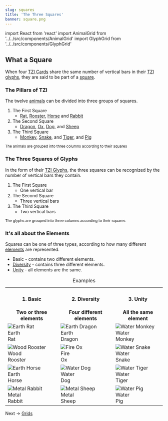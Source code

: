 ```yaml
---
slug: squares
title: 'The Three Squares'
banner: square.png
---
```

import React from 'react'
import AnimalGrid from '../../src/components/AnimalGrid'
import GlyphGrid from '../../src/components/GlyphGrid'

## What a Square
When four [TZI Cards](/) share the same number of vertical bars in their [TZI glyphs](glyphs), they are said to be part of a [square](square).

### The Pillars of TZI
The twelve [animals](animals) can be divided into three groups of squares.

1. The First Square
    - [Rat](rat), [Rooster](rooster), [Horse](horse) and  [Rabbit](rabbit)
1. The Second Square
    - [Dragon](dragon), [Ox](ox), [Dog](dog), and [Sheep](sheep)
1. The Third Square
    - [Monkey](monkey), [Snake](snake), and [Tiger](tiger), and [Pig](pig)

<AnimalGrid />
<small>The animals are grouped into three columns according to their squares</small>

### The Three Squares of Glyphs

In the form of their [TZI Glyphs](glyphs), the three squares can be recognized by the number of vertical bars they contain.

1. The First Square
    - One vertical bar
1. The Second Square
    - Three vertical bars
1. The Third Square
    - Two vertical bars

<GlyphGrid />
<small>The glyphs are grouped into three columns according to their squares</small>


### It's all about the Elements

Squares can be one of three types, according to how many different [elements](elements) are represented.

- Basic - contains two different elements. 
- [Diversity](diversity) - contains three different elements.
- [Unity](unity) - all elements are the same.

<table id="square-examples" style="width:100%">
    <caption>Examples</caption>
    <tr>
        <th><h4>1. Basic</h4>
            <div class="tiny">Two or three elements</div>
        </th>
        <th><h4>2. Diversity</h4>
            <div class="tiny">Four different elements</div>
        </th>
        <th><h4>3. Unity</h4>
            <div class="tiny">All the same element</div>
        </th>
    </tr>
    <tr>
        <td>
            <img class="ui bottom aligned small image" alt="Earth Rat" src="images/25_earth_rat_card.png"/>
            <div class="tiny">Earth<br />Rat</div>
        </td>
        <td>
            <img class="ui bottom aligned small image" alt="Earth Dragon" src="images/05_earth_dragon_card.png"/>
            <div class="tiny">Earth<br />Dragon</div>
        </td>
        <td>
            <img class="ui bottom aligned small image" alt="Water Monkey" src="images/09_water_monkey_card.png"/>
            <div class="tiny">Water<br />Monkey</div>
        </td>
    </tr>
    <tr>
        <td>
            <img class="ui bottom aligned small image" alt="Wood Rooster" src="images/22_wood_rooster_card.png"/>
            <div class="tiny">Wood<br />Rooster</div>
        </td>
        <td>
            <img class="ui bottom aligned small image" alt="Fire Ox" src="images/14_fire_ox_card.png"/>
            <div class="tiny">Fire<br />Ox</div>
        </td>
        <td>
            <img class="ui bottom aligned small image" alt="Water Snake" src="images/30_water_snake_card.png"/>
            <div class="tiny">Water<br />Snake</div>
        </td>
    </tr>
    <tr>
        <td>
            <img class="ui bottom aligned small image" alt="Earth Horse" src="images/55_earth_horse_card.png"/>
            <div class="tiny">Earth<br />Horse</div>
        </td>
        <td>
            <img class="ui bottom aligned small image" alt="Water Dog" src="images/59_water_dog_card.png"/>
            <div class="tiny">Water<br />Dog</div>
        </td>
        <td>
            <img class="ui bottom aligned small image" alt="Water Tiger" src="images/39_water_tiger_card.png"/>
            <div class="tiny">Water<br />Tiger</div>
        </td>    
    </tr>
    <tr>
        <td>
            <img class="ui bottom aligned small image" alt="Metal Rabbit" src="images/28_metal_rabbit_card.png"/>
            <div class="tiny">Metal<br />Rabbit</div>
        </td>
        <td>
            <img class="ui bottom aligned small image" alt="Metal Sheep" src="images/08_metal_sheep_card.png"/>
            <div class="tiny">Metal<br />Sheep</div>
        </td>
        <td>
            <img class="ui bottom aligned small image" alt="Water Pig" src="images/60_water_pig_card.png"/>
            <div class="tiny">Water<br />Pig</div>
        </td>
    </tr>
</table>

Next -> [Grids](grids)